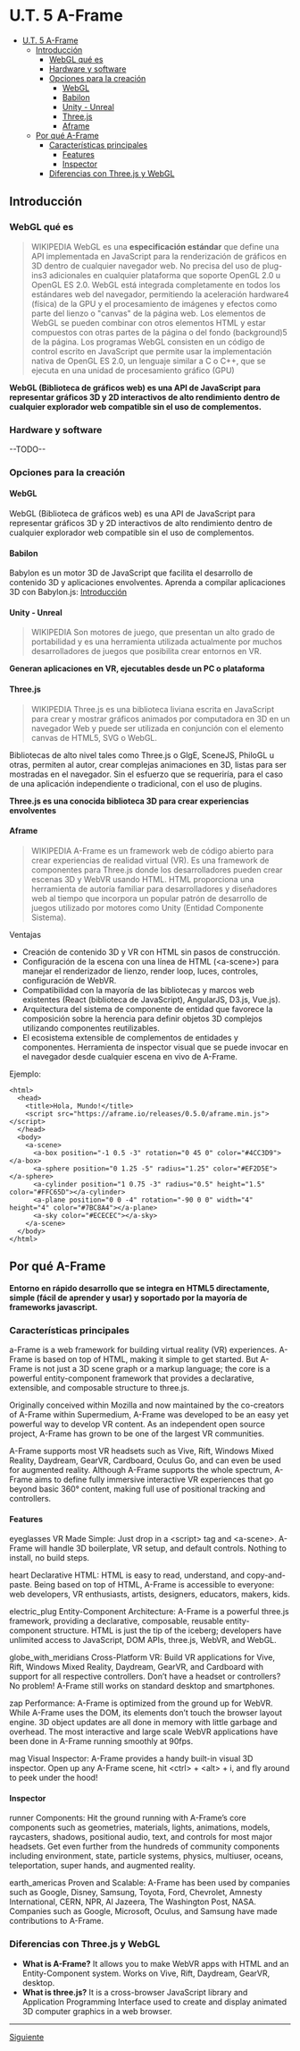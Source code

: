 ﻿# U.T. 5 A-Frame
- [U.T. 5 A-Frame](#ut-5-a-frame)
  - [Introducción](#introducción)
    - [WebGL qué es](#webgl-qué-es)
    - [Hardware y software](#hardware-y-software)
    - [Opciones para la creación](#opciones-para-la-creación)
      - [WebGL](#webgl)
      - [Babilon](#babilon)
      - [Unity - Unreal](#unity---unreal)
      - [Three.js](#threejs)
      - [Aframe](#aframe)
  - [Por qué A-Frame](#por-qué-a-frame)
    - [Características principales](#características-principales)
      - [Features](#features)
      - [Inspector](#inspector)
    - [Diferencias con Three.js y WebGL](#diferencias-con-threejs-y-webgl)


## Introducción
### WebGL qué es
>WIKIPEDIA
WebGL es una **especificación estándar** que define una API implementada en JavaScript para la renderización de gráficos en 3D dentro de cualquier navegador web. No precisa del uso de plug-ins3​ adicionales en cualquier plataforma que soporte OpenGL 2.0 u OpenGL ES 2.0. WebGL está integrada completamente en todos los estándares web del navegador, permitiendo la aceleración hardware4​ (física) de la GPU y el procesamiento de imágenes y efectos como parte del lienzo o "canvas" de la página web. Los elementos de WebGL se pueden combinar con otros elementos HTML y estar compuestos con otras partes de la página o del fondo (background)5​ de la página. Los programas WebGL consisten en un código de control escrito en JavaScript que permite usar la implementación nativa de OpenGL ES 2.0, un lenguaje similar a C o C++, que se ejecuta en una unidad de procesamiento gráfico (GPU)

**WebGL (Biblioteca de gráficos web) es una API de JavaScript para representar gráficos 3D y 2D interactivos de alto rendimiento dentro de cualquier explorador web compatible sin el uso de complementos.**

### Hardware y software
--TODO--
### Opciones para la creación
#### WebGL
WebGL (Biblioteca de gráficos web) es una API de JavaScript para representar gráficos 3D y 2D interactivos de alto rendimiento dentro de cualquier explorador web compatible sin el uso de complementos.
#### Babilon
Babylon es un motor 3D de JavaScript que facilita el desarrollo de contenido 3D y aplicaciones envolventes. Aprenda a compilar aplicaciones 3D con Babylon.js: [Introducción](https://doc.babylonjs.com/start)

#### Unity - Unreal
 >WIKIPEDIA
 Son motores de juego, que presentan un alto grado de portabilidad y es una herramienta utilizada actualmente por muchos desarrolladores de juegos que posibilita crear entornos en VR.

**Generan aplicaciones en VR, ejecutables desde un PC o plataforma**

#### Three.js
>WIKIPEDIA
Three.js es una biblioteca liviana escrita en JavaScript para crear y mostrar gráficos animados por computadora en 3D en un navegador Web y puede ser utilizada en conjunción con el elemento canvas de HTML5, SVG o WebGL. 

Bibliotecas de alto nivel tales como Three.js o GlgE, SceneJS, PhiloGL u otras, permiten al autor, crear complejas animaciones en 3D, listas para ser mostradas en el navegador. Sin el esfuerzo que se requeriría, para el caso de una aplicación independiente o tradicional, con el uso de plugins.

**Three.js es una conocida biblioteca 3D para crear experiencias envolventes**

#### Aframe
>WIKIPEDIA
A-Frame es un framework web de código abierto para crear experiencias de realidad virtual (VR). Es una framework de componentes para Three.js donde los desarrolladores pueden crear escenas 3D y WebVR usando HTML. HTML proporciona una herramienta de autoría familiar para desarrolladores y diseñadores web al tiempo que incorpora un popular patrón de desarrollo de juegos utilizado por motores como Unity (Entidad Componente Sistema).

Ventajas
- Creación de contenido 3D y VR con HTML sin pasos de construcción.
- Configuración de la escena con una línea de HTML (\<a-scene>) para manejar el renderizador de lienzo, render loop, luces, controles, configuración de WebVR.
- Compatibilidad con la mayoría de las bibliotecas y marcos web existentes (React (biblioteca de JavaScript), AngularJS, D3.js, Vue.js).
- Arquitectura del sistema de componente de entidad que favorece la composición sobre la herencia para definir objetos 3D complejos utilizando componentes reutilizables.
 - El ecosistema extensible de complementos de entidades y componentes.
Herramienta de inspector visual que se puede invocar en el navegador desde cualquier escena en vivo de A-Frame.

Ejemplo:

    <html>
      <head>
        <title>Hola, Mundo!</title>
        <script src="https://aframe.io/releases/0.5.0/aframe.min.js"></script>
      </head>
      <body>
        <a-scene>
          <a-box position="-1 0.5 -3" rotation="0 45 0" color="#4CC3D9"></a-box>
          <a-sphere position="0 1.25 -5" radius="1.25" color="#EF2D5E"></a-sphere>
          <a-cylinder position="1 0.75 -3" radius="0.5" height="1.5" color="#FFC65D"></a-cylinder>
          <a-plane position="0 0 -4" rotation="-90 0 0" width="4" height="4" color="#7BC8A4"></a-plane>
          <a-sky color="#ECECEC"></a-sky>
        </a-scene>
      </body>
    </html>

## Por qué A-Frame
**Entorno en rápido desarrollo que se integra en HTML5 directamente, simple (fácil de aprender y usar) y soportado por la mayoría de frameworks javascript.**

### Características principales
a-Frame is a web framework for building virtual reality (VR) experiences. A-Frame is based on top of HTML, making it simple to get started. But A-Frame is not just a 3D scene graph or a markup language; the core is a powerful entity-component framework that provides a declarative, extensible, and composable structure to three.js.

Originally conceived within Mozilla and now maintained by the co-creators of A-Frame within Supermedium, A-Frame was developed to be an easy yet powerful way to develop VR content. As an independent open source project, A-Frame has grown to be one of the largest VR communities.

A-Frame supports most VR headsets such as Vive, Rift, Windows Mixed Reality, Daydream, GearVR, Cardboard, Oculus Go, and can even be used for augmented reality. Although A-Frame supports the whole spectrum, A-Frame aims to define fully immersive interactive VR experiences that go beyond basic 360° content, making full use of positional tracking and controllers.

#### Features
eyeglasses VR Made Simple: Just drop in a \<script> tag and \<a-scene>. A-Frame will handle 3D boilerplate, VR setup, and default controls. Nothing to install, no build steps.

heart Declarative HTML: HTML is easy to read, understand, and copy-and-paste. Being based on top of HTML, A-Frame is accessible to everyone: web developers, VR enthusiasts, artists, designers, educators, makers, kids.

electric_plug Entity-Component Architecture: A-Frame is a powerful three.js framework, providing a declarative, composable, reusable entity-component structure. HTML is just the tip of the iceberg; developers have unlimited access to JavaScript, DOM APIs, three.js, WebVR, and WebGL.

globe_with_meridians Cross-Platform VR: Build VR applications for Vive, Rift, Windows Mixed Reality, Daydream, GearVR, and Cardboard with support for all respective controllers. Don’t have a headset or controllers? No problem! A-Frame still works on standard desktop and smartphones.

zap Performance: A-Frame is optimized from the ground up for WebVR. While A-Frame uses the DOM, its elements don’t touch the browser layout engine. 3D object updates are all done in memory with little garbage and overhead. The most interactive and large scale WebVR applications have been done in A-Frame running smoothly at 90fps.

mag Visual Inspector: A-Frame provides a handy built-in visual 3D inspector. Open up any A-Frame scene, hit \<ctrl> + \<alt> + i, and fly around to peek under the hood!

#### Inspector

runner Components: Hit the ground running with A-Frame’s core components such as geometries, materials, lights, animations, models, raycasters, shadows, positional audio, text, and controls for most major headsets. Get even further from the hundreds of community components including environment, state, particle systems, physics, multiuser, oceans, teleportation, super hands, and augmented reality.

earth_americas Proven and Scalable: A-Frame has been used by companies such as Google, Disney, Samsung, Toyota, Ford, Chevrolet, Amnesty International, CERN, NPR, Al Jazeera, The Washington Post, NASA. Companies such as Google, Microsoft, Oculus, and Samsung have made contributions to A-Frame.


### Diferencias con Three.js y WebGL  
- **What is A-Frame?** It allows you to make WebVR apps with HTML and an Entity-Component system. Works on Vive, Rift, Daydream, GearVR, desktop.
- **What is three.js?** It is a cross-browser JavaScript library and Application Programming Interface used to create and display animated 3D computer graphics in a web browser.



---
[Siguiente](ut_5_02.md)
